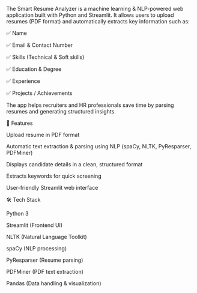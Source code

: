 The Smart Resume Analyzer is a machine learning & NLP-powered web application built with Python and Streamlit.
It allows users to upload resumes (PDF format) and automatically extracts key information such as:

✅ Name

✅ Email & Contact Number

✅ Skills (Technical & Soft skills)

✅ Education & Degree

✅ Experience

✅ Projects / Achievements

The app helps recruiters and HR professionals save time by parsing resumes and generating structured insights.

🚀 Features

Upload resume in PDF format

Automatic text extraction & parsing using NLP (spaCy, NLTK, PyResparser, PDFMiner)

Displays candidate details in a clean, structured format

Extracts keywords for quick screening

User-friendly Streamlit web interface

🛠️ Tech Stack

Python 3

Streamlit (Frontend UI)

NLTK (Natural Language Toolkit)

spaCy (NLP processing)

PyResparser (Resume parsing)

PDFMiner (PDF text extraction)

Pandas (Data handling & visualization)
